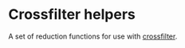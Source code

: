 Crossfilter helpers
===================

A set of reduction functions for use with [crossfilter](http://square.github.io/crossfilter/).
